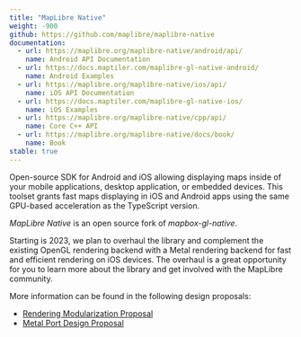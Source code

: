 ```yaml
---
title: "MapLibre Native"
weight: -900
github: https://github.com/maplibre/maplibre-native
documentation:
  - url: https://maplibre.org/maplibre-native/android/api/
    name: Android API Documentation
  - url: https://docs.maptiler.com/maplibre-gl-native-android/
    name: Android Examples
  - url: https://maplibre.org/maplibre-native/ios/api/
    name: iOS API Documentation
  - url: https://docs.maptiler.com/maplibre-gl-native-ios/
    name: iOS Examples
  - url: https://maplibre.org/maplibre-native/cpp/api/
    name: Core C++ API
  - url: https://maplibre.org/maplibre-native/docs/book/
    name: Book
stable: true
---
```


Open-source SDK for Android and iOS allowing displaying maps inside of your
mobile applications, desktop application, or embedded devices.
This toolset grants fast maps displaying in iOS and Android apps using the
same GPU-based acceleration as the TypeScript version.

_MapLibre Native_ is an open source fork of _mapbox-gl-native_.

Starting is 2023, we plan to overhaul the library and complement the existing OpenGL rendering backend with a Metal rendering backend for fast and efficient rendering on iOS devices. The overhaul is a great opportunity for you to learn more about the library and get involved with the MapLibre community.

More information can be found in the following design proposals:

- [Rendering Modularization Proposal](https://github.com/maplibre/maplibre-native/pull/547/)
- [Metal Port Design Proposal](https://github.com/maplibre/maplibre-native/pull/580/)
